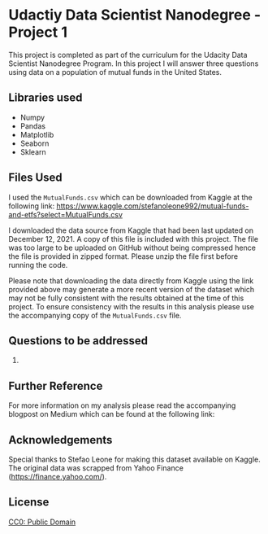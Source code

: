 # Udactiy Data Scientist Nanodegree - Project 1

This project is completed as part of the curriculum for the Udacity Data Scientist Nanodegree Program. In this project I will answer three questions using data on a population of mutual funds in the United States.

## Libraries used
* Numpy
* Pandas
* Matplotlib
* Seaborn
* Sklearn

## Files Used
I used the `MutualFunds.csv` which can be downloaded from Kaggle at the following link: https://www.kaggle.com/stefanoleone992/mutual-funds-and-etfs?select=MutualFunds.csv

I downloaded the data source from Kaggle that had been last updated on December 12, 2021. A copy of this file is included with this project. The file was too large to be uploaded on GitHub without being compressed hence the file is provided in zipped format. Please unzip the file first before running the code.

Please note that downloading the data directly from Kaggle using the link provided above may generate a more recent version of the dataset which may not be fully consistent with the results obtained at the time of this project. To ensure consistency with the results in this analysis please use the accompanying copy of the `MutualFunds.csv` file. 

## Questions to be addressed
1. 


## Further Reference
For more information on my analysis please read the accompanying blogpost on Medium which can be found at the following link: 

## Acknowledgements
Special thanks to Stefao Leone for making this dataset available on Kaggle. The original data was scrapped from Yahoo Finance (https://finance.yahoo.com/). 

## License
<a href="https://creativecommons.org/publicdomain/zero/1.0/">CC0: Public Domain</a>
